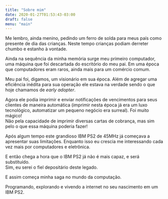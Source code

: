 ```yaml
---
title: "Sobre mim"
date: 2020-01-27T01:53:43-03:00
draft: false
menu: "main"
---
```


Me lembro, ainda menino, pedindo um ferro de solda para meus país como presente de dia das crianças.
Neste tempo crianças podiam derreter chumbo e estanho à vontade.

Ainda na sequência da minha memória surge meu primeiro computador, uma máquina que foi descartada do escritório do meu pai.
Em uma época que computadores eram raros, ainda mais para um comércio comum.

Meu pai foi, digamos, um visionário em sua época.
Além de agregar uma eficiência inédita para sua operação ele estava na verdade sendo o que hoje chamamos de *early adopter*.

Agora ele podia imprimir e enviar notificações de vencimentos para seus clientes de maneira automática 
(imprimir nesta época já era um luxo tecnológico, automatizar um pequeno negócio era surreal).
Foi muito mágico!\
Não pela capacidade de imprimir diversas cartas de cobrança, mas sim pelo o que essa máquina poderia fazer!

Após algum tempo este grandioso IBM PS2 de 45MHz já começava a apresentar suas limitações.
Enquanto isso eu crescia me interessando cada vez mais por computadores e eletrônica.

E então chega a hora que o IBM PS2 já não é mais capaz, e será substituído.\
Sim, eu serei o fiel depositário deste legado.

E assim começa minha saga no mundo da computação.

Programando, explorando e vivendo a internet no seu nascimento em um IBM PS2.

